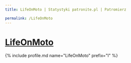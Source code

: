```yaml
---
title: LifeOnMoto | Statystyki patronite.pl | Patromierz

permalink: /LifeOnMoto
---
```


# [LifeOnMoto](https://patronite.pl/LifeOnMoto)

{% include profile.md name="LifeOnMoto" prefix="l" %}

